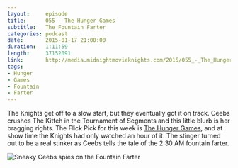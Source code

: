 ```yaml
---
layout:     episode
title:      055 - The Hunger Games
subtitle:   The Fountain Farter
categories: podcast
date:       2015-01-17 21:00:00
duration:   1:11:59
length:     37152091
link:       http://media.midnightmovieknights.com/2015/055_-_The_Hunger_Games.m4a
tags:
- Hunger
- Games
- Fountain
- Farter
---
```

The Knights get off to a slow start, but they eventually got it on track. Ceebs crushes The Kitteh in the Tournament of Segments and this little blurb is her bragging rights. The Flick Pick for this week is [The Hunger Games](http://www.imdb.com/title/tt1392170/), and at show time the Knights had only watched an hour of it. The stinger turned out to be a real stinker as Ceebs tells the tale of the 2:30 AM fountain farter.

![Sneaky Ceebs spies on the Fountain Farter](http://media.midnightmovieknights.com/img/SneakyCeebs.png)